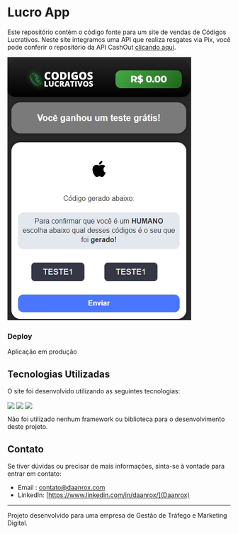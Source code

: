 
# Lucro App

Este repositório contém o código fonte para um site de vendas de Códigos Lucrativos.
Neste site integramos uma API que realiza resgates via Pix, você pode conferir o repositório da API CashOut [clicando aqui](https://github.com/daanrox/Pix-CashOut).

![Lucro App](front_example.jpg)

### Deploy
Aplicação em produção []()

## Tecnologias Utilizadas

O site foi desenvolvido utilizando as seguintes tecnologias:

<div>
  <img align="center" src="https://img.shields.io/badge/HTML5-E34F26?style=for-the-badge&logo=html5&logoColor=white"/>
  <img align="center" src="https://img.shields.io/badge/CSS3-1572B6?style=for-the-badge&logo=css3&logoColor=white"/>
  <img align="center" src="https://img.shields.io/badge/JavaScript-F7DF1E?style=for-the-badge&logo=javascript&logoColor=black"/>
</div>

Não foi utilizado nenhum framework ou biblioteca para o desenvolvimento deste projeto.

## Contato
Se tiver dúvidas ou precisar de mais informações, sinta-se à vontade para entrar em contato:
- Email : [contato@daanrox.com](mailto:contato@daanrox.com)
- LinkedIn: [https://www.linkedin.com/in/daanrox/](Daanrox)

--- 

Projeto desenvolvido para uma empresa de Gestão de Tráfego e Marketing Digital.